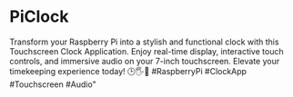 # PiClock
Transform your Raspberry Pi into a stylish and functional clock with this Touchscreen Clock Application. Enjoy real-time display, interactive touch controls, and immersive audio on your 7-inch touchscreen. Elevate your timekeeping experience today! 🕒🖐️🎵 #RaspberryPi #ClockApp #Touchscreen #Audio"
